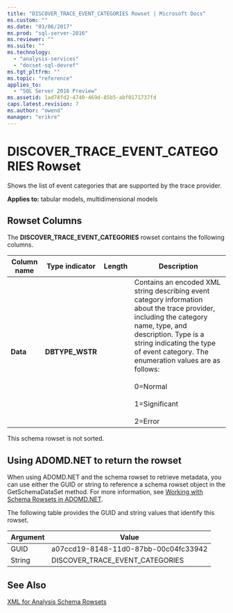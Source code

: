 ```yaml
---
title: "DISCOVER_TRACE_EVENT_CATEGORIES Rowset | Microsoft Docs"
ms.custom: ""
ms.date: "03/06/2017"
ms.prod: "sql-server-2016"
ms.reviewer: ""
ms.suite: ""
ms.technology: 
  - "analysis-services"
  - "docset-sql-devref"
ms.tgt_pltfrm: ""
ms.topic: "reference"
applies_to: 
  - "SQL Server 2016 Preview"
ms.assetid: 1ad74fd2-4740-469d-85b5-abf0171737fd
caps.latest.revision: 7
ms.author: "owend"
manager: "erikre"
---
```

# DISCOVER_TRACE_EVENT_CATEGORIES Rowset
  Shows the list of event categories that are supported by the trace provider.  
  
 **Applies to:** tabular models, multidimensional models  
  
## Rowset Columns  
 The **DISCOVER_TRACE_EVENT_CATEGORIES** rowset contains the following columns.  
  
|Column name|Type indicator|Length|Description|  
|-----------------|--------------------|------------|-----------------|  
|**Data**|**DBTYPE_WSTR**||Contains an encoded XML string describing event category information about the trace provider, including the category name, type, and description. Type is a string indicating the type of event category. The enumeration values are as follows:<br /><br /> 0=Normal<br /><br /> 1=Significant<br /><br /> 2=Error|  
  
 This schema rowset is not sorted.  
  
## Using ADOMD.NET to return the rowset  
 When using ADOMD.NET and the schema rowset to retrieve metadata, you can use either the GUID or string to reference a schema rowset object in the GetSchemaDataSet method. For more information, see [Working with Schema Rowsets in ADOMD.NET](../../../analysis-services/multidimensional-models-adomd-net-client/retrieving-metadata-working-with-schema-rowsets.md).  
  
 The following table provides the GUID and string values that identify this rowset.  
  
|Argument|Value|  
|--------------|-----------|  
|GUID|a07ccd19-8148-11d0-87bb-00c04fc33942|  
|String|DISCOVER_TRACE_EVENT_CATEGORIES|  
  
## See Also  
 [XML for Analysis Schema Rowsets](../../../analysis-services/schema-rowsets/xml/xml-for-analysis-schema-rowsets.md)  
  
  
